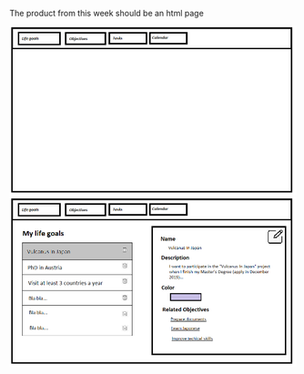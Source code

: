 The product from this week should be an html page 


![Main tabs](https://github.com/Ranapop/web-course/blob/master/images/mocks/main_tabs.png)
![First tab](https://github.com/Ranapop/web-course/blob/master/images/mocks/life_goals_mockup.png)

